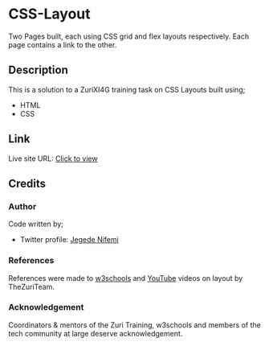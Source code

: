 # CSS-Layout
Two Pages built, each using CSS grid and flex layouts respectively. Each page contains a link to the other.

## Description 
This is a solution to a ZuriXI4G training task on CSS Layouts built using;
* HTML
* CSS

## Link
Live site URL: [Click to view](https://jegedenifemi.github.io/CSS-Layout/)

## Credits

### Author
Code written by;
* Twitter profile: [Jegede Nifemi](twitter.com/jegedenifemi)

### References 
References were made to [w3schools](https://www.w3schools.com/) and [YouTube](youtube.com) videos on layout by TheZuriTeam.


### Acknowledgement 
Coordinators & mentors of the Zuri Training, w3schools and members of the tech community at large deserve acknowledgement.
